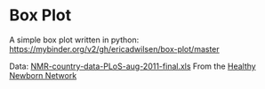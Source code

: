 # Box Plot
A simple box plot written in python: https://mybinder.org/v2/gh/ericadwilsen/box-plot/master

Data: [NMR-country-data-PLoS-aug-2011-final.xls](https://www.healthynewbornnetwork.org/resource/neonatal-mortality-rate-country-data-excel-spreadsheet/)  From the [Healthy Newborn Network](https://www.healthynewbornnetwork.org/)

